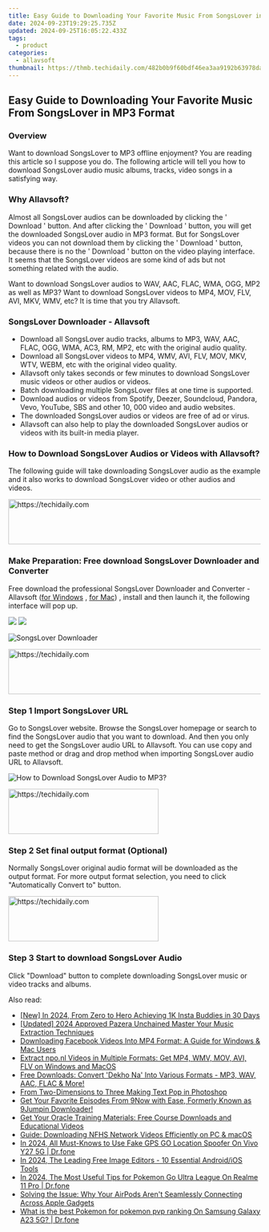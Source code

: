 ```yaml
---
title: Easy Guide to Downloading Your Favorite Music From SongsLover in MP3 Format
date: 2024-09-23T19:29:25.735Z
updated: 2024-09-25T16:05:22.433Z
tags:
  - product
categories:
  - allavsoft
thumbnail: https://thmb.techidaily.com/482b0b9f60bdf46ea3aa9192b63978daf29cfbcce588ef757833463a9f6ee469.png
---
```


## Easy Guide to Downloading Your Favorite Music From SongsLover in MP3 Format

### Overview

Want to download SongsLover to MP3 offline enjoyment? You are reading this article so I suppose you do. The following article will tell you how to download SongsLover audio music albums, tracks, video songs in a satisfying way.

### Why Allavsoft?

Almost all SongsLover audios can be downloaded by clicking the ' Download ' button. And after clicking the ' Download ' button, you will get the downloaded SongsLover audio in MP3 format. But for SongsLover videos you can not download them by clicking the ' Download ' button, because there is no the ' Download ' button on the video playing interface. It seems that the SongsLover videos are some kind of ads but not something related with the audio.

Want to download SongsLover audios to WAV, AAC, FLAC, WMA, OGG, MP2 as well as MP3? Want to download SongsLover videos to MP4, MOV, FLV, AVI, MKV, WMV, etc? It is time that you try Allavsoft.

### SongsLover Downloader - Allavsoft

* Download all SongsLover audio tracks, albums to MP3, WAV, AAC, FLAC, OGG, WMA, AC3, RM, MP2, etc with the original audio quality.
* Download all SongsLover videos to MP4, WMV, AVI, FLV, MOV, MKV, WTV, WEBM, etc with the original video quality.
* Allavsoft only takes seconds or few minutes to download SongsLover music videos or other audios or videos.
* Batch downloading multiple SongsLover files at one time is supported.
* Download audios or videos from Spotify, Deezer, Soundcloud, Pandora, Vevo, YouTube, SBS and other 10, 000 video and audio websites.
* The downloaded SongsLover audios or videos are free of ad or virus.
* Allavsoft can also help to play the downloaded SongsLover audios or videos with its built-in media player.

### How to Download SongsLover Audios or Videos with Allavsoft?

The following guide will take downloading SongsLover audio as the example and it also works to download SongsLover video or other audios and videos.

<!-- affiliate ads begin -->
<a href="https://appsumo.8odi.net/c/5597632/2049387/7443" target="_top" id="2049387">
  <img src="//a.impactradius-go.com/display-ad/7443-2049387" border="0" alt="https://techidaily.com" width="728" height="90"/>
</a>
<img height="0" width="0" src="https://appsumo.8odi.net/i/5597632/2049387/7443" style="position:absolute;visibility:hidden;" border="0" />
<!-- affiliate ads end -->

### Make Preparation: Free download SongsLover Downloader and Converter

Free download the professional SongsLover Downloader and Converter - Allavsoft ([for Windows](https://tools.techidaily.com/allavsoft/products/) , [for Mac](https://tools.techidaily.com/allavsoft/products/)) , install and then launch it, the following interface will pop up.

[![](https://www.allavsoft.com/how-to/../images/how-to/free-download-win.jpg)](https://tools.techidaily.com/allavsoft/products/) [![](https://www.allavsoft.com/how-to/../images/how-to/free-download-mac.jpg)](https://tools.techidaily.com/allavsoft/products/)

![SongsLover Downloader](https://www.allavsoft.com/how-to/../images/allavsoft/screen-shot-600.jpg)

<!-- affiliate ads begin -->
<a href="https://aligracehair.sjv.io/c/5597632/2012434/19272" target="_top" id="2012434">
  <img src="//a.impactradius-go.com/display-ad/19272-2012434" border="0" alt="https://techidaily.com" width="728" height="90"/>
</a>
<img height="0" width="0" src="https://aligracehair.sjv.io/i/5597632/2012434/19272" style="position:absolute;visibility:hidden;" border="0" />
<!-- affiliate ads end -->

### Step 1 Import SongsLover URL

Go to SongsLover website. Browse the SongsLover homepage or search to find the SongsLover audio that you want to download. And then you only need to get the SongsLover audio URL to Allavsoft. You can use copy and paste method or drag and drop method when importing SongsLover audio URL to Allavsoft.

![How to Download SongsLover Audio to MP3?](https://www.allavsoft.com/how-to/../images/how-to/download-rtmp-video/download-rtmp-video.jpg)

<!-- affiliate ads begin -->
<a href="https://aligracehair.sjv.io/c/5597632/2115932/19272" target="_top" id="2115932">
  <img src="//a.impactradius-go.com/display-ad/19272-2115932" border="0" alt="https://techidaily.com" width="300" height="90"/>
</a>
<img height="0" width="0" src="https://aligracehair.sjv.io/i/5597632/2115932/19272" style="position:absolute;visibility:hidden;" border="0" />
<!-- affiliate ads end -->

### Step 2 Set final output format (Optional)

Normally SongsLover original audio format will be downloaded as the output format. For more output format selection, you need to click "Automatically Convert to" button.

<!-- affiliate ads begin -->
<a href="https://aligracehair.sjv.io/c/5597632/1948876/19272" target="_top" id="1948876">
  <img src="//a.impactradius-go.com/display-ad/19272-1948876" border="0" alt="https://techidaily.com" width="300" height="90"/>
</a>
<img height="0" width="0" src="https://aligracehair.sjv.io/i/5597632/1948876/19272" style="position:absolute;visibility:hidden;" border="0" />
<!-- affiliate ads end -->

### Step 3 Start to download SongsLover Audio

Click "Download" button to complete downloading SongsLover music or video tracks and albums.

<ins class="adsbygoogle"
     style="display:block"
     data-ad-format="autorelaxed"
     data-ad-client="ca-pub-7571918770474297"
     data-ad-slot="1223367746"></ins>

<ins class="adsbygoogle"
     style="display:block"
     data-ad-client="ca-pub-7571918770474297"
     data-ad-slot="8358498916"
     data-ad-format="auto"
     data-full-width-responsive="true"></ins>

<span class="atpl-alsoreadstyle">Also read:</span>
<div><ul>
<li><a href="https://instagram-videos.techidaily.com/new-in-2024-from-zero-to-hero-achieving-1k-insta-buddies-in-30-days/"><u>[New] In 2024, From Zero to Hero Achieving 1K Insta Buddies in 30 Days</u></a></li>
<li><a href="https://fox-direct.techidaily.com/updated-2024-approved-pazera-unchained-master-your-music-extraction-techniques/"><u>[Updated] 2024 Approved Pazera Unchained Master Your Music Extraction Techniques</u></a></li>
<li><a href="https://win-latest.techidaily.com/downloading-facebook-videos-into-mp4-format-a-guide-for-windows-and-mac-users/"><u>Downloading Facebook Videos Into MP4 Format: A Guide for Windows & Mac Users</u></a></li>
<li><a href="https://win-latest.techidaily.com/extract-nponl-videos-in-multiple-formats-get-mp4-wmv-mov-avi-flv-on-windows-and-macos/"><u>Extract npo.nl Videos in Multiple Formats: Get MP4, WMV, MOV, AVI, FLV on Windows and MacOS</u></a></li>
<li><a href="https://win-latest.techidaily.com/free-downloads-convert-dekho-na-into-various-formats-mp3-wav-aac-flac-and-more/"><u>Free Downloads: Convert 'Dekho Na' Into Various Formats - MP3, WAV, AAC, FLAC & More!</u></a></li>
<li><a href="https://extra-hints.techidaily.com/from-two-dimensions-to-three-making-text-pop-in-photoshop/"><u>From Two-Dimensions to Three Making Text Pop in Photoshop</u></a></li>
<li><a href="https://win-latest.techidaily.com/get-your-favorite-episodes-from-9now-with-ease-formerly-known-as-9jumpin-downloader/"><u>Get Your Favorite Episodes From 9Now with Ease, Formerly Known as 9Jumpin Downloader!</u></a></li>
<li><a href="https://win-latest.techidaily.com/get-your-oracle-training-materials-free-course-downloads-and-educational-videos/"><u>Get Your Oracle Training Materials: Free Course Downloads and Educational Videos</u></a></li>
<li><a href="https://win-latest.techidaily.com/guide-downloading-nfhs-network-videos-efficiently-on-pc-and-macos/"><u>Guide: Downloading NFHS Network Videos Efficiently on PC & macOS</u></a></li>
<li><a href="https://change-location.techidaily.com/in-2024-all-must-knows-to-use-fake-gps-go-location-spoofer-on-vivo-y27-5g-drfone-by-drfone-virtual-android/"><u>In 2024, All Must-Knows to Use Fake GPS GO Location Spoofer On Vivo Y27 5G | Dr.fone</u></a></li>
<li><a href="https://some-approaches.techidaily.com/in-2024-the-leading-free-image-editors-10-essential-androidios-tools/"><u>In 2024, The Leading Free Image Editors - 10 Essential Android/iOS Tools</u></a></li>
<li><a href="https://pokemon-go-android.techidaily.com/in-2024-the-most-useful-tips-for-pokemon-go-ultra-league-on-realme-11-pro-drfone-by-drfone-virtual-android/"><u>In 2024, The Most Useful Tips for Pokemon Go Ultra League On Realme 11 Pro | Dr.fone</u></a></li>
<li><a href="https://fox-that.techidaily.com/solving-the-issue-why-your-airpods-arent-seamlessly-connecting-across-apple-gadgets/"><u>Solving the Issue: Why Your AirPods Aren't Seamlessly Connecting Across Apple Gadgets</u></a></li>
<li><a href="https://android-pokemon-go.techidaily.com/what-is-the-best-pokemon-for-pokemon-pvp-ranking-on-samsung-galaxy-a23-5g-drfone-by-drfone-virtual-android/"><u>What is the best Pokemon for pokemon pvp ranking On Samsung Galaxy A23 5G? | Dr.fone</u></a></li>
</ul></div>

